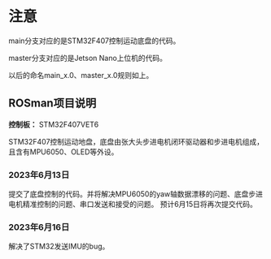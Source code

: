 # **注意**
main分支对应的是STM32F407控制运动底盘的代码。

master分支对应的是Jetson Nano上位机的代码。

以后的命名main_x.0、master_x.0规则如上。


## **ROSman项目说明**

**控制板：** STM32F407VET6

STM32F407控制运动地盘，底盘由张大头步进电机闭环驱动器和步进电机组成，且含有MPU6050、OLED等外设。


### **2023年6月13日**
提交了底盘控制的代码。并将解决MPU6050的yaw轴数据漂移的问题、底盘步进电机精准控制的问题、串口发送和接受的问题。
预计6月15日将再次提交代码。

### **2023年6月16日**
解决了STM32发送IMU的bug。

